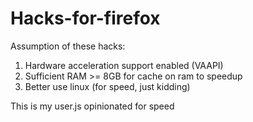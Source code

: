 # Hacks-for-firefox
Assumption of these hacks: 
1. Hardware acceleration support enabled (VAAPI)
2. Sufficient RAM >= 8GB for cache on ram to speedup
3. Better use linux (for speed, just kidding)

This is my user.js opinionated for speed
